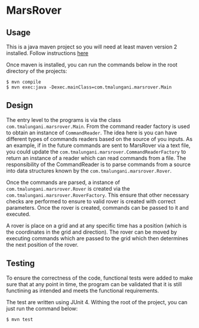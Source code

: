 # MarsRover

## Usage
This is a java maven project so you will need at least maven version 2 installed. Follow instructions [here](https://maven.apache.org/install.html) 

Once maven is installed, you can run the commands below in the root directory of the projects:

```$ mvn compile```<br>
```$ mvn exec:java -Dexec.mainClass=com.tmalungani.marsrover.Main```

## Design
The entry level to the programs is via the class `com.tmalungani.marsrover.Main`. From the command reader factory is used to obtain an instance of `CommandReader`.
The idea here is you can have different types of commands readers based on the source of you inputs.
As an example, if in the future commands are sent to MarsRover via a text file, you could update the `com.tmalungani.marsrover.CommandReaderFactory`
to return an instance of a reader which can read commands from a file.
The responsibility of the CommandReader is to parse commands from a source into data structures known by the `com.tmalungani.marsrover.Rover`.

Once the commands are parsed, a instance of `com.tmalungani.marsrover.Rover` is created via the `com.tmalungani.marsrover.RoverFactory`. This ensure that other necessary
checks are performed to ensure to valid rover is created with correct parameters. Once the rover is
created, commands can be passed to it and executed.

A rover is place on a grid and at any specific time has a position (which is the coordinates in the grid and direction). The rover can be moved by executing commands
which are passed to the grid which then determines the next position of the rover.

## Testing
To ensure the correctness of the code, functional tests were added to make sure that at any point in time, the program can be validated that it is still functining as intended and meets the functional requirements.

The test are written using JUnit 4. Withing the root of the project, you can just run the command below:

```$ mvn test```<br>
